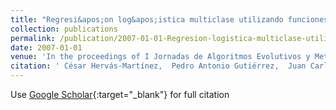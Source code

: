 ```yaml
---
title: "Regresi&apos;on log&apos;istica multiclase utilizando funciones de base evolutivas de tipo proyecci&apos;on"
collection: publications
permalink: /publication/2007-01-01-Regresion-logistica-multiclase-utilizando-funciones-de-base-evolutivas-de-tipo-proyeccion
date: 2007-01-01
venue: 'In the proceedings of I Jornadas de Algoritmos Evolutivos y Metaheur&apos;isticas (JAEM07)'
citation: ' César Hervás-Martínez,  Pedro Antonio Gutiérrez,  Juan Carlos Fernández,  Antonio Tallón-Ballesteros, &quot;Regresi   apos;on log   apos;istica multiclase utilizando funciones de base evolutivas de tipo proyecci   apos;on.&quot; In the proceedings of I Jornadas de Algoritmos Evolutivos y Metaheur   apos;isticas (JAEM07), 2007, pp. 65–72.'
---
```

Use [Google Scholar](https://scholar.google.com/scholar?q=Regresi&#x27;on+log&#x27;istica+multiclase+utilizando+funciones+de+base+evolutivas+de+tipo+proyecci&#x27;on){:target="_blank"} for full citation